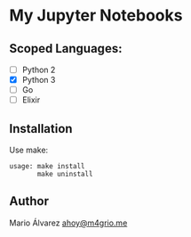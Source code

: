 # My Jupyter Notebooks

## Scoped Languages:
- [ ] Python 2
- [x] Python 3
- [ ] Go
- [ ] Elixir

## Installation

Use make:
```shell
usage: make install
       make uninstall
```

## Author
Mario Álvarez <ahoy@m4grio.me>

